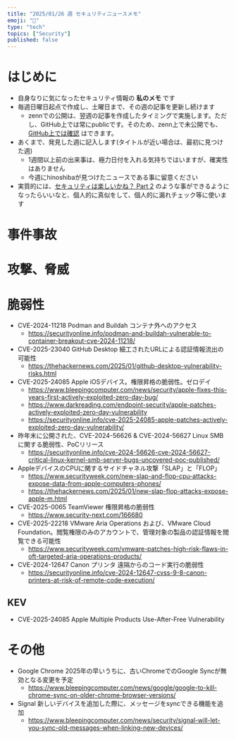 ```yaml
---
title: "2025/01/26 週 セキュリティニュースメモ"
emoji: "🔖"
type: "tech"
topics: ["Security"]
published: false
---
```


# はじめに
* 自身なりに気になったセキュリティ情報の **私のメモ** です
* 毎週日曜日起点で作成し、土曜日まで、その週の記事を更新し続けます
    * zennでの公開は、翌週の記事を作成したタイミングで実施します。ただし、GitHub上では常にpublicです。そのため、zenn上で未公開でも、[GitHub上では確認](https://github.com/hinoshiba/zenn.dev/tree/main/articles) はできます。
* あくまで、発見した週に記入します(タイトルが近い場合は、最初に見つけた週)
    * 1週間以上前の出来事は、極力日付を入れる気持ちではいますが、確実性はありません
    * 今週にhinoshibaが見つけたニュースである事に留意ください
* 実質的には、[セキュリティは楽しいかね？ Part 2](https://negi.hatenablog.com/) のような事ができるようになったらいいなと、個人的に真似をして、個人的に漏れチェック等に使います

# 事件事故

# 攻撃、脅威

# 脆弱性

* CVE-2024-11218 Podman and Buildah コンテナ外へのアクセス
    * https://securityonline.info/podman-and-buildah-vulnerable-to-container-breakout-cve-2024-11218/
* CVE-2025-23040 GitHub Desktop 細工されたURLによる認証情報流出の可能性
    * https://thehackernews.com/2025/01/github-desktop-vulnerability-risks.html
* CVE-2025-24085 Apple iOSデバイス。権限昇格の脆弱性。ゼロデイ
    * https://www.bleepingcomputer.com/news/security/apple-fixes-this-years-first-actively-exploited-zero-day-bug/
    * https://www.darkreading.com/endpoint-security/apple-patches-actively-exploited-zero-day-vulnerability
    * https://securityonline.info/cve-2025-24085-apple-patches-actively-exploited-zero-day-vulnerability/
* 昨年末に公開された、CVE-2024-56626 & CVE-2024-56627 Linux SMBに関する脆弱性、PoCリリース
    * https://securityonline.info/cve-2024-56626-cve-2024-56627-critical-linux-kernel-smb-server-bugs-uncovered-poc-published/
* AppleデバイスのCPUに関するサイドチャネル攻撃「SLAP」と「FLOP」
    * https://www.securityweek.com/new-slap-and-flop-cpu-attacks-expose-data-from-apple-computers-phones/
    * https://thehackernews.com/2025/01/new-slap-flop-attacks-expose-apple-m.html
* CVE-2025-0065 TeamViewer 権限昇格の脆弱性
    * https://www.security-next.com/166680
* CVE-2025-22218 VMware Aria Operations および、VMware Cloud Foundation。閲覧権限のみのアカウントで、管理対象の製品の認証情報を閲覧できる可能性
    * https://www.securityweek.com/vmware-patches-high-risk-flaws-in-oft-targeted-aria-operations-products/
* CVE-2024-12647 Canon プリンタ 遠隔からのコード実行の脆弱性
    * https://securityonline.info/cve-2024-12647-cvss-9-8-canon-printers-at-risk-of-remote-code-execution/

## KEV
* CVE-2025-24085 Apple Multiple Products Use-After-Free Vulnerability


# その他
* Google Chrome 2025年の早いうちに、古いChromeでのGoogle Syncが無効となる変更を予定
    * https://www.bleepingcomputer.com/news/google/google-to-kill-chrome-sync-on-older-chrome-browser-versions/
* Signal 新しいデバイスを追加した際に、メッセージをsyncできる機能を追加
    * https://www.bleepingcomputer.com/news/security/signal-will-let-you-sync-old-messages-when-linking-new-devices/
